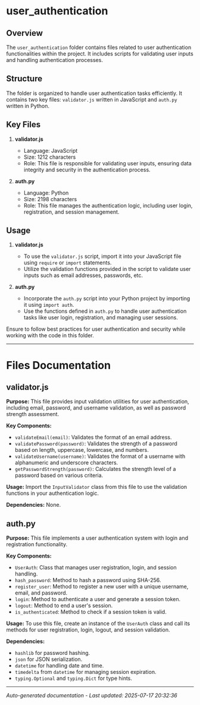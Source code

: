 # user_authentication

## Overview
The `user_authentication` folder contains files related to user authentication functionalities within the project. It includes scripts for validating user inputs and handling authentication processes.

## Structure
The folder is organized to handle user authentication tasks efficiently. It contains two key files: `validator.js` written in JavaScript and `auth.py` written in Python.

## Key Files
1. **validator.js**
   - Language: JavaScript
   - Size: 1212 characters
   - Role: This file is responsible for validating user inputs, ensuring data integrity and security in the authentication process.

2. **auth.py**
   - Language: Python
   - Size: 2198 characters
   - Role: This file manages the authentication logic, including user login, registration, and session management.

## Usage
1. **validator.js**
   - To use the `validator.js` script, import it into your JavaScript file using `require` or `import` statements.
   - Utilize the validation functions provided in the script to validate user inputs such as email addresses, passwords, etc.

2. **auth.py**
   - Incorporate the `auth.py` script into your Python project by importing it using `import auth`.
   - Use the functions defined in `auth.py` to handle user authentication tasks like user login, registration, and managing user sessions.

Ensure to follow best practices for user authentication and security while working with the code in this folder.

---

# Files Documentation

## validator.js

**Purpose:** This file provides input validation utilities for user authentication, including email, password, and username validation, as well as password strength assessment.

**Key Components:**
- `validateEmail(email)`: Validates the format of an email address.
- `validatePassword(password)`: Validates the strength of a password based on length, uppercase, lowercase, and numbers.
- `validateUsername(username)`: Validates the format of a username with alphanumeric and underscore characters.
- `getPasswordStrength(password)`: Calculates the strength level of a password based on various criteria.

**Usage:** Import the `InputValidator` class from this file to use the validation functions in your authentication logic.

**Dependencies:** None.

## auth.py

**Purpose:** This file implements a user authentication system with login and registration functionality.

**Key Components:**
- `UserAuth`: Class that manages user registration, login, and session handling.
- `hash_password`: Method to hash a password using SHA-256.
- `register_user`: Method to register a new user with a unique username, email, and password.
- `login`: Method to authenticate a user and generate a session token.
- `logout`: Method to end a user's session.
- `is_authenticated`: Method to check if a session token is valid.

**Usage:** To use this file, create an instance of the `UserAuth` class and call its methods for user registration, login, logout, and session validation.

**Dependencies:** 
- `hashlib` for password hashing.
- `json` for JSON serialization.
- `datetime` for handling date and time.
- `timedelta` from `datetime` for managing session expiration.
- `typing.Optional` and `typing.Dict` for type hints.

---
*Auto-generated documentation - Last updated: 2025-07-17 20:32:36*
